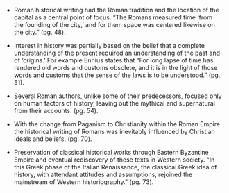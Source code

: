 - Roman historical writing had the Roman tradition and the location of the capital as a central point of focus. “The Romans measured time ‘from the founding of the city,’ and for them space was centered likewise on the city.” (pg. 48).

- Interest in history was partially based on the belief that a complete understanding of the present required an understanding of the past and of ‘origins.’  For example Ennius states that “For long lapse of time has rendered old words and customs obsolete, and it is in the light of those words and customs that the sense of the laws is to be understood.” (pg. 51).

- Several Roman authors, unlike some of their predecessors, focused only on human factors of history, leaving out the mythical and supernatural from their accounts. (pg. 54).

- With the change from Paganism to Christianity within the Roman Empire the historical writing of Romans was inevitably influenced by Christian ideals and beliefs. (pg. 70).

- Preservation of classical historical works through Eastern Byzantine Empire and eventual rediscovery of these texts in Western society.  “In this Greek phase of the Italian Renaissance, the classical Greek idea of history, with attendant attitudes and assumptions, rejoined the mainstream of Western historiography.” (pg. 73).
